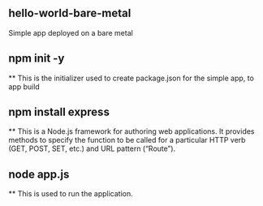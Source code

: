 ## hello-world-bare-metal
Simple app deployed on a bare metal

## npm init -y
** This is the initializer used to create package.json for the simple app, to app build
## npm install express
** This is a Node.js framework for authoring web applications. It provides methods to specify the function to be called for a particular HTTP verb (GET, POST, SET, etc.) and URL pattern (“Route”).
## node app.js
** This is used to run the application.